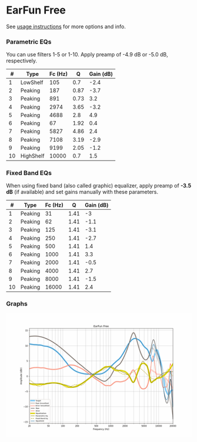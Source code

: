 # EarFun Free
See [usage instructions](https://github.com/jaakkopasanen/AutoEq#usage) for more options and info.

### Parametric EQs
You can use filters 1-5 or 1-10. Apply preamp of -4.9 dB or -5.0 dB, respectively.

|   # | Type      |   Fc (Hz) |    Q |   Gain (dB) |
|-----|-----------|-----------|------|-------------|
|   1 | LowShelf  |       105 | 0.7  |        -2.4 |
|   2 | Peaking   |       187 | 0.87 |        -3.7 |
|   3 | Peaking   |       891 | 0.73 |         3.2 |
|   4 | Peaking   |      2974 | 3.65 |        -3.2 |
|   5 | Peaking   |      4688 | 2.8  |         4.9 |
|   6 | Peaking   |        67 | 1.92 |         0.4 |
|   7 | Peaking   |      5827 | 4.86 |         2.4 |
|   8 | Peaking   |      7108 | 3.19 |        -2.9 |
|   9 | Peaking   |      9199 | 2.05 |        -1.2 |
|  10 | HighShelf |     10000 | 0.7  |         1.5 |

### Fixed Band EQs
When using fixed band (also called graphic) equalizer, apply preamp of **-3.5 dB** (if available) and set gains manually with these parameters.

|   # | Type    |   Fc (Hz) |    Q |   Gain (dB) |
|-----|---------|-----------|------|-------------|
|   1 | Peaking |        31 | 1.41 |        -3   |
|   2 | Peaking |        62 | 1.41 |        -1.1 |
|   3 | Peaking |       125 | 1.41 |        -3.1 |
|   4 | Peaking |       250 | 1.41 |        -2.7 |
|   5 | Peaking |       500 | 1.41 |         1.4 |
|   6 | Peaking |      1000 | 1.41 |         3.3 |
|   7 | Peaking |      2000 | 1.41 |        -0.5 |
|   8 | Peaking |      4000 | 1.41 |         2.7 |
|   9 | Peaking |      8000 | 1.41 |        -1.5 |
|  10 | Peaking |     16000 | 1.41 |         2.4 |

### Graphs
![](./EarFun%20Free.png)
